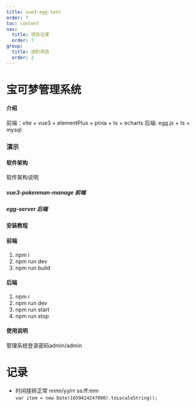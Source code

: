```yaml
---
title: vue3-egg-test
order: 7
toc: content
nav:
  title: 项目记录
  order: 7
group: 
  title: 进阶项目
  order: 2
---
```


# 宝可梦管理系统

#### 介绍
前端：vite + vue3 + elementPlus + pinia + ts + echarts
后端: egg.js + ts + mysql

### 演示





#### 软件架构

软件架构说明
##### vue3-pokenman-manage 前端
##### egg-server 后端


#### 安装教程
#### 前端
1.    npm i
2.    npm run dev
3.    npm run build

#### 后端
1.    npm i
2.    npm run dev
3.    npm run start
4.    npm run stop
#### 使用说明
管理系统登录密码admin/admin



# 记录
 - 时间搓转正常 nnnn/yy/rr ss:ff:mm  
   `var item = new Date(1659424247000).toLocaleString();`

